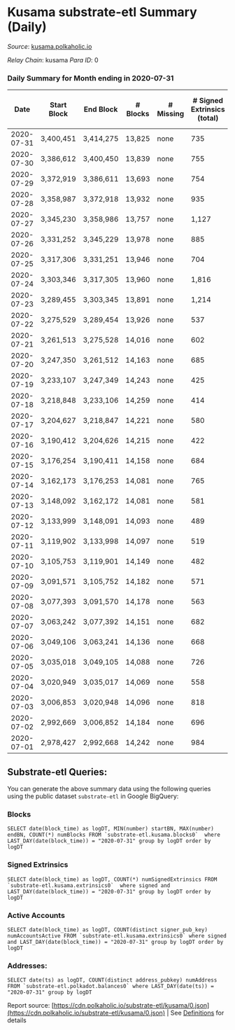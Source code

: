 # Kusama substrate-etl Summary (Daily)

_Source_: [kusama.polkaholic.io](https://kusama.polkaholic.io)

*Relay Chain*: kusama
*Para ID*: 0



### Daily Summary for Month ending in 2020-07-31


| Date | Start Block | End Block | # Blocks | # Missing | # Signed Extrinsics (total) | # Active Accounts | # Addresses with Balances | # Events | # Transfers | # XCM Transfers In | # XCM Transfers Out |
| ---- | ----------- | --------- | -------- | --------- | --------------------------- | ----------------- | ------------------------- | -------- | ----------- | ------------------ | ------------------- |
| 2020-07-31 | 3,400,451 | 3,414,275 | 13,825 | none  | 735 | 332 | 13,881 | 59,885 | 311 ($14,610,963.79) |   |   |
| 2020-07-30 | 3,386,612 | 3,400,450 | 13,839 | none  | 755 | 351 |  | 56,218 | 241 ($26,192,746.00) |   |   |
| 2020-07-29 | 3,372,919 | 3,386,611 | 13,693 | none  | 754 | 447 |  | 56,870 | 224 ($15,911,945.96) |   |   |
| 2020-07-28 | 3,358,987 | 3,372,918 | 13,932 | none  | 935 | 478 |  | 58,629 | 355 ($23,761,536.44) |   |   |
| 2020-07-27 | 3,345,230 | 3,358,986 | 13,757 | none  | 1,127 | 567 |  | 63,841 | 323 ($45,095,000.99) |   |   |
| 2020-07-26 | 3,331,252 | 3,345,229 | 13,978 | none  | 885 | 507 |  | 58,898 | 399 ($14,759,520.11) |   |   |
| 2020-07-25 | 3,317,306 | 3,331,251 | 13,946 | none  | 704 | 347 |  | 56,777 | 354 ($39,550,317.49) |   |   |
| 2020-07-24 | 3,303,346 | 3,317,305 | 13,960 | none  | 1,816 | 840 |  | 63,086 | 1,167 ($199,176,133.42) |   |   |
| 2020-07-23 | 3,289,455 | 3,303,345 | 13,891 | none  | 1,214 | 551 |  | 61,671 | 714 ($130,787,306.04) |   |   |
| 2020-07-22 | 3,275,529 | 3,289,454 | 13,926 | none  | 537 | 306 |  | 57,631 | 158 ($7,930,842.38) |   |   |
| 2020-07-21 | 3,261,513 | 3,275,528 | 14,016 | none  | 602 | 315 |  | 60,964 | 147 ($17,371,448.79) |   |   |
| 2020-07-20 | 3,247,350 | 3,261,512 | 14,163 | none  | 685 | 378 |  | 57,709 | 217 ($28,948,010.95) |   |   |
| 2020-07-19 | 3,233,107 | 3,247,349 | 14,243 | none  | 425 | 253 |  | 56,358 | 127 ($5,423,030.40) |   |   |
| 2020-07-18 | 3,218,848 | 3,233,106 | 14,259 | none  | 414 | 218 |  | 54,695 | 138 ($8,021,574.10) |   |   |
| 2020-07-17 | 3,204,627 | 3,218,847 | 14,221 | none  | 580 | 288 |  | 57,406 | 216 ($13,788,452.05) |   |   |
| 2020-07-16 | 3,190,412 | 3,204,626 | 14,215 | none  | 422 | 229 |  | 54,427 | 180 ($11,280,619.88) |   |   |
| 2020-07-15 | 3,176,254 | 3,190,411 | 14,158 | none  | 684 | 285 |  | 64,744 | 197 ($12,182,786.52) |   |   |
| 2020-07-14 | 3,162,173 | 3,176,253 | 14,081 | none  | 765 | 314 |  | 55,390 | 318 ($7,123,350.61) |   |   |
| 2020-07-13 | 3,148,092 | 3,162,172 | 14,081 | none  | 581 | 291 |  | 58,125 | 151 ($27,432,779.93) |   |   |
| 2020-07-12 | 3,133,999 | 3,148,091 | 14,093 | none  | 489 | 301 |  | 64,339 | 137 ($26,202,278.25) |   |   |
| 2020-07-11 | 3,119,902 | 3,133,998 | 14,097 | none  | 519 | 249 |  | 56,299 | 269 ($13,787,373.50) |   |   |
| 2020-07-10 | 3,105,753 | 3,119,901 | 14,149 | none  | 482 | 231 |  | 54,886 | 198 ($21,563,985.50) |   |   |
| 2020-07-09 | 3,091,571 | 3,105,752 | 14,182 | none  | 571 | 243 |  | 55,498 | 234 ($36,044,897.64) |   |   |
| 2020-07-08 | 3,077,393 | 3,091,570 | 14,178 | none  | 563 | 296 |  | 56,113 | 246 ($40,997,172.66) |   |   |
| 2020-07-07 | 3,063,242 | 3,077,392 | 14,151 | none  | 682 | 326 |  | 56,341 | 284 ($14,721,291.91) |   |   |
| 2020-07-06 | 3,049,106 | 3,063,241 | 14,136 | none  | 668 | 325 |  | 56,623 | 272 ($15,460,384.17) |   |   |
| 2020-07-05 | 3,035,018 | 3,049,105 | 14,088 | none  | 726 | 329 |  | 56,753 | 266 ($10,475,332.77) |   |   |
| 2020-07-04 | 3,020,949 | 3,035,017 | 14,069 | none  | 558 | 255 |  | 53,965 | 239 ($8,124,235.59) |   |   |
| 2020-07-03 | 3,006,853 | 3,020,948 | 14,096 | none  | 818 | 338 |  | 57,245 | 277 ($6,297,893.79) |   |   |
| 2020-07-02 | 2,992,669 | 3,006,852 | 14,184 | none  | 696 | 300 |  | 54,717 | 333 ($18,599,814.39) |   |   |
| 2020-07-01 | 2,978,427 | 2,992,668 | 14,242 | none  | 984 | 371 |  | 57,286 | 407 ($20,405,711.72) |   |   |

## Substrate-etl Queries:
You can generate the above summary data using the following queries using the public dataset `substrate-etl` in Google BigQuery:


### Blocks
```
SELECT date(block_time) as logDT, MIN(number) startBN, MAX(number) endBN, COUNT(*) numBlocks FROM `substrate-etl.kusama.blocks0`  where LAST_DAY(date(block_time)) = "2020-07-31" group by logDT order by logDT
```


### Signed Extrinsics
```
SELECT date(block_time) as logDT, COUNT(*) numSignedExtrinsics FROM `substrate-etl.kusama.extrinsics0`  where signed and LAST_DAY(date(block_time)) = "2020-07-31" group by logDT order by logDT
```


### Active Accounts
```
SELECT date(block_time) as logDT, COUNT(distinct signer_pub_key) numAccountsActive FROM `substrate-etl.kusama.extrinsics0` where signed and LAST_DAY(date(block_time)) = "2020-07-31" group by logDT order by logDT
```


### Addresses:
```
SELECT date(ts) as logDT, COUNT(distinct address_pubkey) numAddress FROM `substrate-etl.polkadot.balances0` where LAST_DAY(date(ts)) = "2020-07-31" group by logDT
```



Report source: [https://cdn.polkaholic.io/substrate-etl/kusama/0.json](https://cdn.polkaholic.io/substrate-etl/kusama/0.json) | See [Definitions](/DEFINITIONS.md) for details

